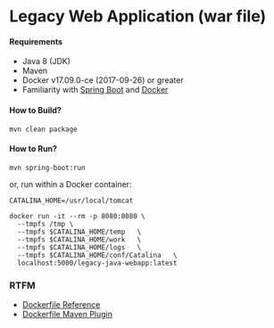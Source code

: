 
# Legacy Web Application (war file)

#### Requirements

* Java 8 (JDK)
* Maven
* Docker v17.09.0-ce (2017-09-26) or greater
* Familiarity with [Spring Boot](https://projects.spring.io/spring-boot/) and [Docker](https://docs.docker.com/engine/docker-overview/)    

#### How to Build?

```
mvn clean package
```

#### How to Run? 

```
mvn spring-boot:run
```

or, run within a Docker container:

```
CATALINA_HOME=/usr/local/tomcat

docker run -it --rm -p 8080:8080 \
  --tmpfs /tmp \
  --tmpfs $CATALINA_HOME/temp   \
  --tmpfs $CATALINA_HOME/work   \
  --tmpfs $CATALINA_HOME/logs   \
  --tmpfs $CATALINA_HOME/conf/Catalina   \
  localhost:5000/legacy-java-webapp:latest
```

### RTFM

* [Dockerfile Reference](https://docs.docker.com/engine/reference/builder/)
* [Dockerfile Maven Plugin](https://github.com/spotify/dockerfile-maven#dockerfile-maven)